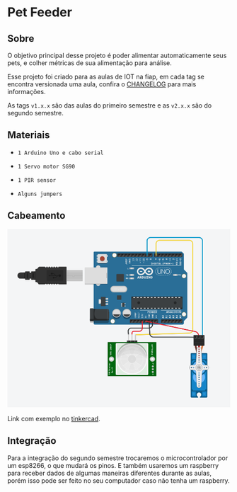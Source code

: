 # Pet Feeder

## Sobre

O objetivo principal desse projeto é poder alimentar automaticamente seus pets, e colher métricas de sua alimentação para análise.

Esse projeto foi criado para as aulas de IOT na fiap, em cada tag se encontra versionada uma aula, confira o [CHANGELOG](CHANGELOG.md) para mais informações.

As tags `v1.x.x` são das aulas do primeiro semestre e as `v2.x.x` são do segundo semestre.

## Materiais

* `1 Arduino Uno e cabo serial`

* `1 Servo motor SG90`

* `1 PIR sensor`

* `Alguns jumpers`

## Cabeamento

![wiring](img/wiring.png)

Link com exemplo no [tinkercad](https://www.tinkercad.com/things/8q8TVHKfOPz-pet-feeder).

## Integração

Para a integração do segundo semestre trocaremos o microcontrolador por um esp8266, o que mudará os pinos.
E também usaremos um raspberry para receber dados de algumas maneiras diferentes durante as aulas, porém isso pode ser feito no seu computador caso não tenha um raspberry.
